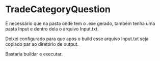 # TradeCategoryQuestion

É necessário que na pasta onde tem o .exe gerado, também tenha uma pasta Input e dentro dela o arquivo Input.txt.

Deixei configurado para que após o build esse arquivo Input.txt seja copiado par ao diretório de output.

Bastaria buildar e executar.
